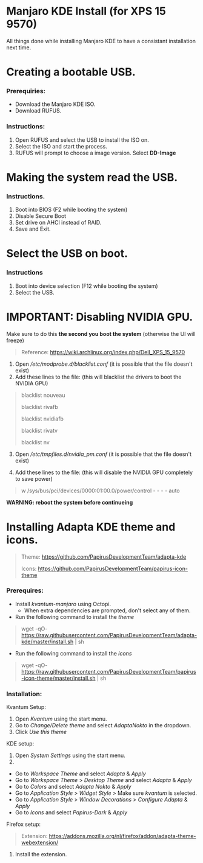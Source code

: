 # Manjaro KDE Install (for XPS 15 9570)
All things done while installing Manjaro KDE to have a consistant installation next time.

# Creating a bootable USB.
### Prerequiries:
- Download the Manjaro KDE ISO.
- Download RUFUS.

### Instructions:
1. Open RUFUS and select the USB to install the ISO on.
2. Select the ISO and start the process.
3. RUFUS will prompt to choose a image version. Select **DD-Image**

# Making the system read the USB.
### Instructions.
1. Boot into BIOS (F2 while booting the system)
2. Disable Secure Boot
3. Set drive on AHCI instead of RAID.
4. Save and Exit.

# Select the USB on boot.
### Instructions
1. Boot into device selection (F12 while booting the system)
2. Select the USB.

# IMPORTANT: Disabling NVIDIA GPU.
Make sure to do this **the second you boot the system** (otherwise the UI will freeze)
> Reference: https://wiki.archlinux.org/index.php/Dell_XPS_15_9570

1. Open */etc/modprobe.d/blacklist.conf* (it is possible that the file doesn't exist)
2. Add these lines to the file: (this will blacklist the drivers to boot the NVIDIA GPU)

>blacklist nouveau
>
>blacklist rivafb
>
>blacklist nvidiafb
>
>blacklist rivatv
>
>blacklist nv

3. Open */etc/tmpfiles.d/nvidia_pm.conf* (it is possible that the file doesn't exist)

4. Add these lines to the file: (this will disable the NVIDIA GPU completely to save power)
> w /sys/bus/pci/devices/0000:01:00.0/power/control - - - - auto

**WARNING: reboot the system before continueing**

# Installing Adapta KDE theme and icons.
> Theme: https://github.com/PapirusDevelopmentTeam/adapta-kde
>
> Icons: https://github.com/PapirusDevelopmentTeam/papirus-icon-theme

### Prerequires:
- Install *kvantum-manjaro* using Octopi.
  - When extra dependencies are prompted, don't select any of them.
- Run the following command to install the *theme*
> wget -qO- https://raw.githubusercontent.com/PapirusDevelopmentTeam/adapta-kde/master/install.sh | sh
- Run the following command to install the *icons*
> wget -qO- https://raw.githubusercontent.com/PapirusDevelopmentTeam/papirus-icon-theme/master/install.sh | sh

### Installation:
Kvantum Setup:
1. Open *Kvantum* using the start menu.
2. Go to *Change/Delete theme* and select *AdaptaNokto* in the dropdown.
3. Click *Use this theme*

KDE setup:
1. Open *System Settings* using the start menu.
2. 
- Go to *Workspace Theme* and select *Adapta* & *Apply*
- Go to *Workspace Theme* > *Desktop Theme* and select *Adapta* & *Apply*
- Go to *Colors* and select *Adapta Nokto* & *Apply*
- Go to *Application Style* > *Widget Style* > Make sure *kvantum* is selected.
- Go to *Application Style* > *Window Decorations* > *Configure Adapta* & *Apply*
- Go to *Icons* and select *Papirus-Dark* & *Apply*

Firefox setup:
> Extension: https://addons.mozilla.org/nl/firefox/addon/adapta-theme-webextension/

1. Install the extension.



